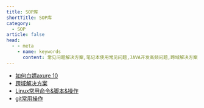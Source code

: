 ```yaml
---
title: SOP库
shortTitle: SOP库
category:
  - SOP
article: false 
head:
  - - meta
    - name: keywords
      content: 常见问题解决方案,笔记本使用常见问题,JAVA开发高频问题,跨域解决方案,MySQL中的统计语法,Linux常用命名,git常用操作
---
```


* [如何白嫖axure 10](./axure.md)
* [跨域解决方案](./cros.md)
* [Linux常用命令&脚本&操作](./linux.md)
* [git常用操作](./git.md)
 